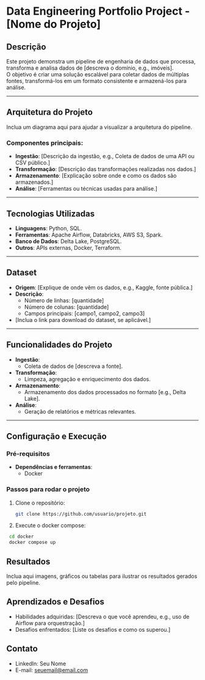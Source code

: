 # **Data Engineering Portfolio Project - [Nome do Projeto]**

## **Descrição**
Este projeto demonstra um pipeline de engenharia de dados que processa, transforma e analisa dados de [descreva o domínio, e.g., imóveis].  
O objetivo é criar uma solução escalável para coletar dados de múltiplas fontes, transformá-los em um formato consistente e armazená-los para análise.

---

## **Arquitetura do Projeto**
Inclua um diagrama aqui para ajudar a visualizar a arquitetura do pipeline.  

### **Componentes principais**:
- **Ingestão**: [Descrição da ingestão, e.g., Coleta de dados de uma API ou CSV público.]
- **Transformação**: [Descrição das transformações realizadas nos dados.]
- **Armazenamento**: [Explicação sobre onde e como os dados são armazenados.]
- **Análise**: [Ferramentas ou técnicas usadas para análise.]

---

## **Tecnologias Utilizadas**
- **Linguagens**: Python, SQL.
- **Ferramentas**: Apache Airflow, Databricks, AWS S3, Spark.
- **Banco de Dados**: Delta Lake, PostgreSQL.
- **Outros**: APIs externas, Docker, Terraform.

---

## **Dataset**
- **Origem**: [Explique de onde vêm os dados, e.g., Kaggle, fonte pública.]
- **Descrição**:
  - Número de linhas: [quantidade]
  - Número de colunas: [quantidade]
  - Campos principais: [campo1, campo2, campo3]
- [Inclua o link para download do dataset, se aplicável.]

---

## **Funcionalidades do Projeto**
- **Ingestão**:
  - Coleta de dados de [descreva a fonte].
- **Transformação**:
  - Limpeza, agregação e enriquecimento dos dados.
- **Armazenamento**:
  - Armazenamento dos dados processados no formato [e.g., Delta Lake].
- **Análise**:
  - Geração de relatórios e métricas relevantes.
  
---

## **Configuração e Execução**
### **Pré-requisitos**
- **Dependências e ferramentas**:
  - Docker

### **Passos para rodar o projeto**
1. Clone o repositório:
   ```bash
   git clone https://github.com/usuario/projeto.git

2. Execute o docker compose:
  ```bash
   cd docker
   docker compose up
  ```

## **Resultados**

Inclua aqui imagens, gráficos ou tabelas para ilustrar os resultados gerados pelo pipeline.

## **Aprendizados e Desafios**

- Habilidades adquiridas:
[Descreva o que você aprendeu, e.g., uso de Airflow para orquestração.]
- Desafios enfrentados:
[Liste os desafios e como os superou.]

## **Contato**

- LinkedIn: Seu Nome
- E-mail: seuemail@email.com

